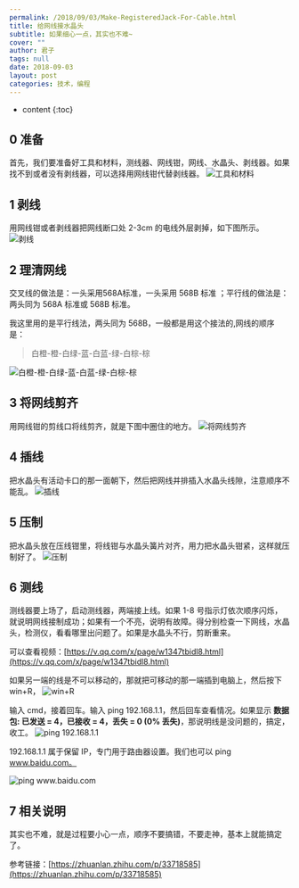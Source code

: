 ```yaml
---
permalink: /2018/09/03/Make-RegisteredJack-For-Cable.html
title: 给网线接水晶头
subtitle: 如果细心一点，其实也不难~
cover: ""
author: 君子
tags: null
date: 2018-09-03
layout: post
categories: 技术，编程
---
```


* content
{:toc}
##  0  准备
首先，我们要准备好工具和材料，测线器、网线钳，网线、水晶头、剥线器。如果找不到或者没有剥线器，可以选择用网线钳代替剥线器。
<img data-src="https://img.lbjheiheihei.xyz/FqqPp6TTiIqesJDhLTIqKCUN7BVJ" class="lazyload"  alt="工具和材料" title="工具和材料">

##  1 剥线

用网线钳或者剥线器把网线断口处 2-3cm 的电线外层剥掉，如下图所示。
<img data-src="https://img.lbjheiheihei.xyz/FiCTpGfOSC9mRLDQgzZpLHau2knF" class="lazyload"  alt="剥线" title="剥线">


##  2 理清网线

交叉线的做法是：一头采用568A标准，一头采用 568B 标准 ；平行线的做法是：两头同为 568A 标准或 568B 标准。

我这里用的是平行线法，两头同为 568B，一般都是用这个接法的,网线的顺序是：

>白橙-橙-白绿-蓝-白蓝-绿-白棕-棕

<img data-src="https://img.lbjheiheihei.xyz/FkVSWDt8OT0MmhSa-Dulhz9XgJ_1" class="lazyload"  alt="白橙-橙-白绿-蓝-白蓝-绿-白棕-棕" title="白橙-橙-白绿-蓝-白蓝-绿-白棕-棕">

##  3 将网线剪齐

用网线钳的剪线口将线剪齐，就是下图中圈住的地方。
<img data-src="https://img.lbjheiheihei.xyz/FnE6eDfKx3CogqM8EVjC_uJT5K-p" class="lazyload"  alt="将网线剪齐" title="将网线剪齐">

##  4 插线
把水晶头有活动卡口的那一面朝下，然后把网线并排插入水晶头线隙，注意顺序不能乱。
<img data-src="https://img.lbjheiheihei.xyz/Fj28KZKOxyy3gCdoCtnibVXhph57" class="lazyload"  alt="插线" title="插线">

##  5 压制
把水晶头放在压线钳里，将线钳与水晶头簧片对齐，用力把水晶头钳紧，这样就压制好了。
<img data-src="https://img.lbjheiheihei.xyz/FrjAC1iI9X4114sJooKu8dpLpp3w" class="lazyload"  alt="压制" title="压制">

##  6 测线
测线器要上场了，启动测线器，两端接上线。如果 1-8 号指示灯依次顺序闪烁，就说明网线接制成功；如果有一个不亮，说明有故障。得分别检查一下网线，水晶头，检测仪，看看哪里出问题了。如果是水晶头不行，剪断重来。

可以查看视频：[https://v.qq.com/x/page/w1347tbidl8.html](https://v.qq.com/x/page/w1347tbidl8.html)

如果另一端的线是不可以移动的，那就把可移动的那一端插到电脑上，然后按下 win+R，
<img data-src="https://img.lbjheiheihei.xyz/Ft7cJT9NF0Kk0AX9hjhaQnyM5rwe" class="lazyload"  alt="win+R" title="win+R">

输入 cmd，接着回车。输入 ping 192.168.1.1，然后回车查看情况。如果显示 **数据包: 已发送 = 4，已接收 = 4，丢失 = 0 (0% 丢失)**，那说明线是没问题的，搞定，收工。
<img data-src="https://img.lbjheiheihei.xyz/Fp4P8vjWRW-vepPY92IB19tt6j8z" class="lazyload"  alt="ping 192.168.1.1" title="ping 192.168.1.1">

192.168.1.1 属于保留 IP，专门用于路由器设置。我们也可以 ping www.baidu.com。

<img data-src="https://img.lbjheiheihei.xyz/FgrN_LnJJ3SS0wI7yDOq3W17eXa9" class="lazyload"  alt="ping www.baidu.com" title="ping www.baidu.com">

##  7 相关说明
其实也不难，就是过程要小心一点，顺序不要搞错，不要走神，基本上就能搞定了。

参考链接：[https://zhuanlan.zhihu.com/p/33718585](https://zhuanlan.zhihu.com/p/33718585)